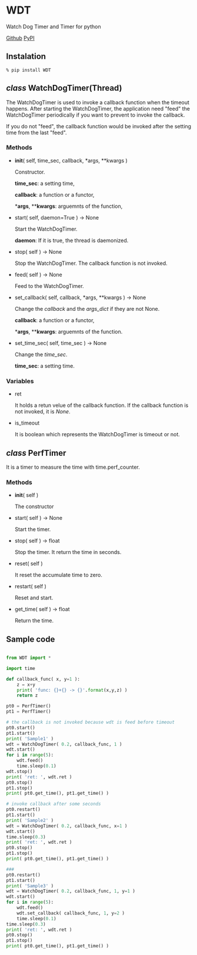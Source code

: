 # WDT

Watch Dog Timer and Timer for python

[Github](https://github.com/mastnk/WDT/) [PyPI](https://pypi.org/project/WDT/)


## Instalation

```% pip install WDT```

## *class* WatchDogTimer(Thread)

The WatchDogTimer is used to invoke a callback function when the timeout happens.
After starting the WatchDogTimer, the application need "feed" the WatchDogTimer periodically if you want to prevent to invoke the callback.

If you do not "feed", the callback function would be invoked after the setting time from the last "feed".

### Methods

- __init__( self, time_sec, callback, *args, **kwargs )

	Constructor.

	**time_sec**: a setting time,

	**callback**: a function or a functor,

	***args**, ****kwargs**: arguemnts of the function,

- start( self, daemon=True ) -> None

	Start the WatchDogTimer.

	**daemon**: If it is true, the thread is daemonized.

- stop( self ) -> None

	Stop the WatchDogTimer. The callback function is not invoked.

- feed( self ) -> None

	Feed to the WatchDogTimer.

- set_callback( self, callback, *args, **kwargs ) -> None

	Change the *callback* and the *args_dict* if they are not None.

	**callback**: a function or a functor,

	***args**, ****kwargs**: arguemnts of the function.

- set_time_sec( self, time_sec ) -> None

	Change the *time_sec*.

	**time_sec**: a setting time.

### Variables

- ret

	It holds a retun velue of the callback function. If the callback function is not invoked, it is *None*.

- is_timeout

	It is boolean which represents the WatchDogTimer is timeout or not.
	

## *class* PerfTimer

It is a timer to measure the time with time.perf_counter.

### Methods

- __init__( self )

	The constructor

- start( self ) -> None

	Start the timer.

- stop( self ) -> float

	Stop the timer. 
	It return the time in seconds.

- reset( self )

	It reset the accumulate time to zero.

- restart( self )

	Reset and start.

- get_time( self ) -> float

	Return the time.

## Sample code

```python

from WDT import *

import time

def callback_func( x, y=1 ):
    z = x+y
    print( 'func: {}+{} -> {}'.format(x,y,z) )
    return z

pt0 = PerfTimer()
pt1 = PerfTimer()

# the callback is not invoked because wdt is feed before timeout
pt0.start()
pt1.start()
print( 'Sample1' )
wdt = WatchDogTimer( 0.2, callback_func, 1 )
wdt.start()
for i in range(5):
    wdt.feed()
    time.sleep(0.1)
wdt.stop()
print( 'ret: ', wdt.ret )
pt0.stop()
pt1.stop()
print( pt0.get_time(), pt1.get_time() )

# invoke callback after some seconds
pt0.restart()
pt1.start()
print( 'Sample2' )
wdt = WatchDogTimer( 0.2, callback_func, x=1 )
wdt.start()
time.sleep(0.3)
print( 'ret: ', wdt.ret )
pt0.stop()
pt1.stop()
print( pt0.get_time(), pt1.get_time() )

###
pt0.restart()
pt1.start()
print( 'Sample3' )
wdt = WatchDogTimer( 0.2, callback_func, 1, y=1 )
wdt.start()
for i in range(5):
    wdt.feed()
    wdt.set_callback( callback_func, 1, y=2 )
    time.sleep(0.1)
time.sleep(0.3)
print( 'ret: ', wdt.ret )
pt0.stop()
pt1.stop()
print( pt0.get_time(), pt1.get_time() )
```